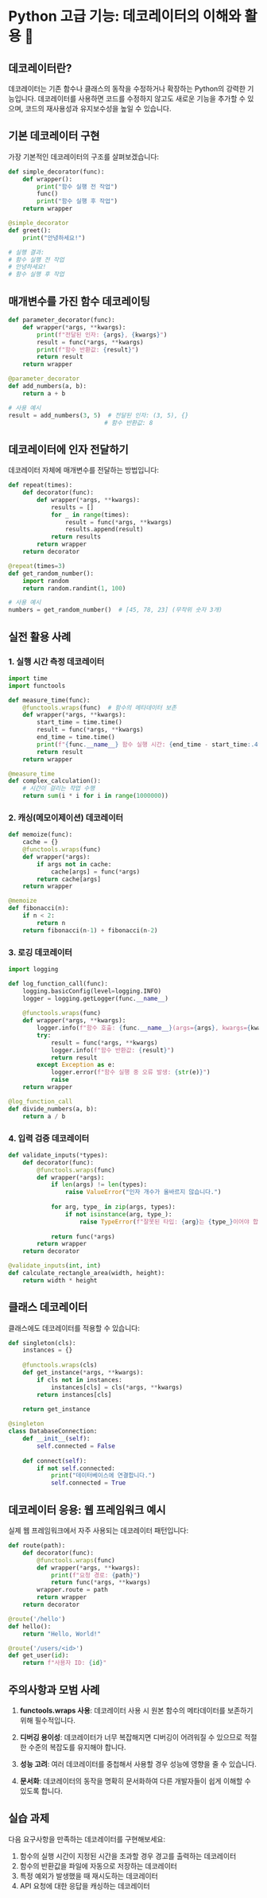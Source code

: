 # Python 고급 기능: 데코레이터의 이해와 활용 🎯

## 데코레이터란?

데코레이터는 기존 함수나 클래스의 동작을 수정하거나 확장하는 Python의 강력한 기능입니다. 데코레이터를 사용하면 코드를 수정하지 않고도 새로운 기능을 추가할 수 있으며, 코드의 재사용성과 유지보수성을 높일 수 있습니다.

## 기본 데코레이터 구현

가장 기본적인 데코레이터의 구조를 살펴보겠습니다:

```python
def simple_decorator(func):
    def wrapper():
        print("함수 실행 전 작업")
        func()
        print("함수 실행 후 작업")
    return wrapper

@simple_decorator
def greet():
    print("안녕하세요!")

# 실행 결과:
# 함수 실행 전 작업
# 안녕하세요!
# 함수 실행 후 작업
```

## 매개변수를 가진 함수 데코레이팅

```python
def parameter_decorator(func):
    def wrapper(*args, **kwargs):
        print(f"전달된 인자: {args}, {kwargs}")
        result = func(*args, **kwargs)
        print(f"함수 반환값: {result}")
        return result
    return wrapper

@parameter_decorator
def add_numbers(a, b):
    return a + b

# 사용 예시
result = add_numbers(3, 5)  # 전달된 인자: (3, 5), {}
                           # 함수 반환값: 8
```

## 데코레이터에 인자 전달하기

데코레이터 자체에 매개변수를 전달하는 방법입니다:

```python
def repeat(times):
    def decorator(func):
        def wrapper(*args, **kwargs):
            results = []
            for _ in range(times):
                result = func(*args, **kwargs)
                results.append(result)
            return results
        return wrapper
    return decorator

@repeat(times=3)
def get_random_number():
    import random
    return random.randint(1, 100)

# 사용 예시
numbers = get_random_number()  # [45, 78, 23] (무작위 숫자 3개)
```

## 실전 활용 사례

### 1. 실행 시간 측정 데코레이터

```python
import time
import functools

def measure_time(func):
    @functools.wraps(func)  # 함수의 메타데이터 보존
    def wrapper(*args, **kwargs):
        start_time = time.time()
        result = func(*args, **kwargs)
        end_time = time.time()
        print(f"{func.__name__} 함수 실행 시간: {end_time - start_time:.4f}초")
        return result
    return wrapper

@measure_time
def complex_calculation():
    # 시간이 걸리는 작업 수행
    return sum(i * i for i in range(1000000))
```

### 2. 캐싱(메모이제이션) 데코레이터

```python
def memoize(func):
    cache = {}
    @functools.wraps(func)
    def wrapper(*args):
        if args not in cache:
            cache[args] = func(*args)
        return cache[args]
    return wrapper

@memoize
def fibonacci(n):
    if n < 2:
        return n
    return fibonacci(n-1) + fibonacci(n-2)
```

### 3. 로깅 데코레이터

```python
import logging

def log_function_call(func):
    logging.basicConfig(level=logging.INFO)
    logger = logging.getLogger(func.__name__)
    
    @functools.wraps(func)
    def wrapper(*args, **kwargs):
        logger.info(f"함수 호출: {func.__name__}(args={args}, kwargs={kwargs})")
        try:
            result = func(*args, **kwargs)
            logger.info(f"함수 반환값: {result}")
            return result
        except Exception as e:
            logger.error(f"함수 실행 중 오류 발생: {str(e)}")
            raise
    return wrapper

@log_function_call
def divide_numbers(a, b):
    return a / b
```

### 4. 입력 검증 데코레이터

```python
def validate_inputs(*types):
    def decorator(func):
        @functools.wraps(func)
        def wrapper(*args):
            if len(args) != len(types):
                raise ValueError("인자 개수가 올바르지 않습니다.")
            
            for arg, type_ in zip(args, types):
                if not isinstance(arg, type_):
                    raise TypeError(f"잘못된 타입: {arg}는 {type_}이어야 합니다.")
            
            return func(*args)
        return wrapper
    return decorator

@validate_inputs(int, int)
def calculate_rectangle_area(width, height):
    return width * height
```

## 클래스 데코레이터

클래스에도 데코레이터를 적용할 수 있습니다:

```python
def singleton(cls):
    instances = {}
    
    @functools.wraps(cls)
    def get_instance(*args, **kwargs):
        if cls not in instances:
            instances[cls] = cls(*args, **kwargs)
        return instances[cls]
    
    return get_instance

@singleton
class DatabaseConnection:
    def __init__(self):
        self.connected = False
    
    def connect(self):
        if not self.connected:
            print("데이터베이스에 연결합니다.")
            self.connected = True
```

## 데코레이터 응용: 웹 프레임워크 예시

실제 웹 프레임워크에서 자주 사용되는 데코레이터 패턴입니다:

```python
def route(path):
    def decorator(func):
        @functools.wraps(func)
        def wrapper(*args, **kwargs):
            print(f"요청 경로: {path}")
            return func(*args, **kwargs)
        wrapper.route = path
        return wrapper
    return decorator

@route('/hello')
def hello():
    return "Hello, World!"

@route('/users/<id>')
def get_user(id):
    return f"사용자 ID: {id}"
```

## 주의사항과 모범 사례

1. **functools.wraps 사용**: 데코레이터 사용 시 원본 함수의 메타데이터를 보존하기 위해 필수적입니다.

2. **디버깅 용이성**: 데코레이터가 너무 복잡해지면 디버깅이 어려워질 수 있으므로 적절한 수준의 복잡도를 유지해야 합니다.

3. **성능 고려**: 여러 데코레이터를 중첩해서 사용할 경우 성능에 영향을 줄 수 있습니다.

4. **문서화**: 데코레이터의 동작을 명확히 문서화하여 다른 개발자들이 쉽게 이해할 수 있도록 합니다.

## 실습 과제

다음 요구사항을 만족하는 데코레이터를 구현해보세요:

1. 함수의 실행 시간이 지정된 시간을 초과할 경우 경고를 출력하는 데코레이터
2. 함수의 반환값을 파일에 자동으로 저장하는 데코레이터
3. 특정 예외가 발생했을 때 재시도하는 데코레이터
4. API 요청에 대한 응답을 캐싱하는 데코레이터